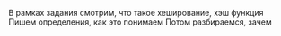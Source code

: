 В рамках задания смотрим, что такое хеширование, хэш функция
Пишем определения, как это понимаем
Потом разбираемся, зачем 
